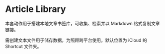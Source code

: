# Article Library

本套动作用于搭建本地文章书签库，可收集、检索并以 Markdown 格式复制文章链接。

需创建文本文件用于储存数据，为照顾跨平台使用，默认位置为 iCloud 的 Shortcut 文件夹。
